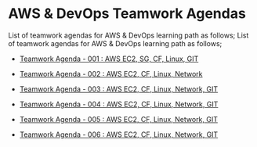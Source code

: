 # AWS & DevOps Teamwork Agendas

List of teamwork agendas for AWS & DevOps learning path as follows;
List of teamwork agendas for AWS & DevOps learning path as follows;

- [Teamwork Agenda - 001 : AWS EC2, SG, CF, Linux, GIT](./eu-tw-001-student.pdf)

- [Teamwork Agenda - 002 : AWS EC2, CF, Linux, Network](./eu-tw-002-student.pdf)

- [Teamwork Agenda - 003 : AWS EC2, CF, Linux, Network, GIT](./eu-tw-003-student.pdf)
  
- [Teamwork Agenda - 004 : AWS EC2, CF, Linux, Network, GIT](./eu-tw-004-student.pdf)
  
- [Teamwork Agenda - 005 : AWS EC2, CF, Linux, Network, GIT](./eu-tw-005-student.pdf)
  
- [Teamwork Agenda - 006 : AWS EC2, CF, Linux, Network, GIT](./eu-tw-006-student.pdf)